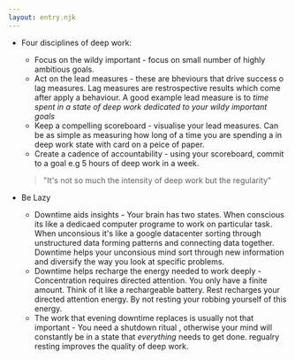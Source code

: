 ```yaml
---
layout: entry.njk
---
```


- Four disciplines of deep work:
  - Focus on the wildy important - focus on small number of highly ambitious goals.
  - Act on the lead measures - these are bheviours that drive success o lag measures. Lag measures are restrospective results which come after apply a behaviour. A good example lead measure is to _time spent in a state of deep work dedicated to your wildy important goals_
  - Keep a compelling scoreboard - visualise your lead measures. Can be as simple as measuring how long of a time you are spending a in deep work state with card on a peice of paper.
  - Create a cadence of accountability - using your scoreboard, commit to a goal e.g 5 hours of deep work in a week.
  
  > "It's not so much the intensity of deep work but the regularity"
  
 - Be Lazy
     - Downtime aids insights - Your brain has two states. When conscious its like a dedicaed computer programe to work on particular task. When unconsious it's like a google datacenter sorting through unstructured data forming patterns and connecting data together. Downtime helps your unconsious mind sort through new information and diversify the way you look at specific problems.
     - Downtime helps recharge the energy needed to work deeply - Concentration requires directed attention. You only have a finite amount. Think of it like a rechargeable battery. Rest recharges your directed attention energy. By not resting your robbing yourself of this energy.
     - The work that evening downtime replaces is usually not that important - You need a shutdown ritual , otherwise your mind will constantly be in a state that _everything_ needs to get done. regualry resting improves the quality of deep work.
